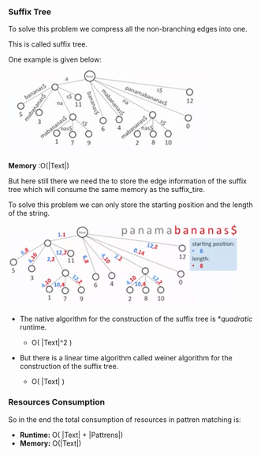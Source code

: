 
### Suffix Tree

To solve this problem we compress all the non-branching edges into one.

This is called suffix tree.

One example is given below:

![Suffix Tree](images/suffix_tree.png)

**Memory** :O(|Text|)

But here still there we need the to store the edge information of the suffix tree which will consume the same memory as the suffix_tire.

To solve this problem we can only store the starting position and the length of the string.

![Suffix Tree Improved](images/suffix_tree_improved.png)

- The native algorithm for the construction of the suffix tree is **quadratic* runtime.
	- O( |Text|^2 )

- But there is a linear time algorithm called weiner algorithm for the construction of the suffix tree.
	- O( |Text| )


### Resources Consumption

So in the end the total consumption of resources in pattren matching is:

- **Runtime:**  O( |Text| + |Pattrens|)
- **Memory:**  O(|Text|)